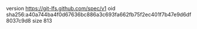 version https://git-lfs.github.com/spec/v1
oid sha256:a40a744ba4f0d67636bc886a3c693fa662fb75f2ec401f7b47e9d6df8037c9d8
size 813
